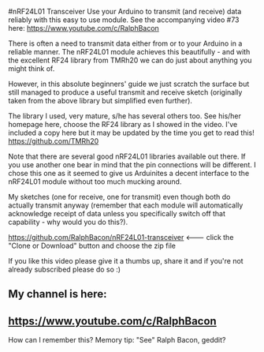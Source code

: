 #nRF24L01 Transceiver
Use your Arduino to transmit (and receive) data reliably with this easy to use module. See the accompanying video #73 here: https://www.youtube.com/c/RalphBacon

There is often a need to transmit data either from or to your Arduino in a reliable manner. The nRF24L01 module achieves this beautifully - and with the excellent RF24 library from TMRh20 we can do just about anything you might think of.

However, in this absolute beginners' guide we just scratch the surface but still managed to produce a useful transmit and receive sketch (originally taken from the above library but simplified even further).

The library I used, very mature, s/he has several others too. See his/her homepage here, choose the RF24 library as I showed in the video. I've included a copy here but it may be updated by the time you get to read this!
https://github.com/TMRh20

Note that there are several good nRF24L01 libraries available out there. If you use another one bear in mind that the pin connections will be different. I chose this one as it seemed to give us Arduinites a decent interface to the nRF24L01 module without too much mucking around.

My sketches (one for receive, one for transmit) even though both do actually transmit anyway (remember that each module will automatically acknowledge receipt of data unless you specifically switch off that capability - why would you do this?).

https://github.com/RalphBacon/nRF24L01-transceiver  <--- click the "Clone or Download" button and choose the zip file


If you like this video please give it a thumbs up, share it and if you're not already subscribed please do so :)

My channel is here:
------------------------------------------------------------------
https://www.youtube.com/c/RalphBacon
------------------------------------------------------------------ 
How can I remember this? Memory tip: "See" Ralph Bacon, geddit?
